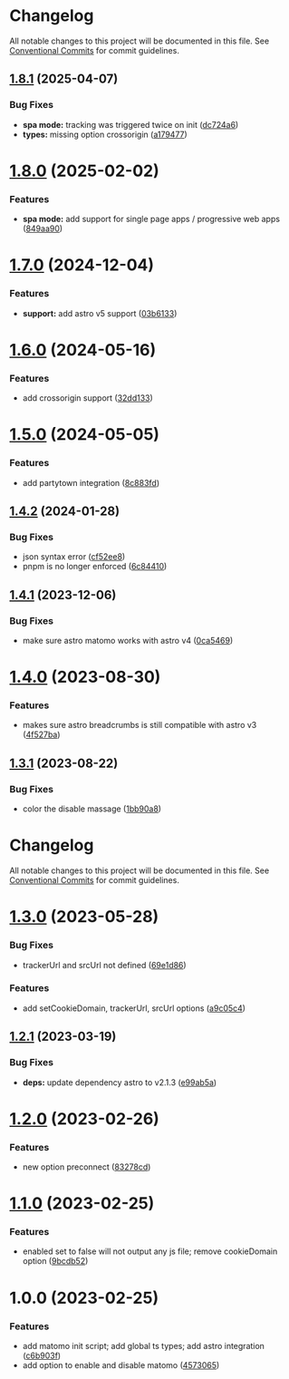 # Changelog

All notable changes to this project will be documented in this file. See [Conventional Commits](https://conventionalcommits.org) for commit guidelines.

## [1.8.1](https://github.com/felix-berlin/astro-matomo/compare/v1.8.0...v1.8.1) (2025-04-07)


### Bug Fixes

* **spa mode:** tracking was triggered twice on init ([dc724a6](https://github.com/felix-berlin/astro-matomo/commit/dc724a69f9657ede11970b879e506f82a62b42cb))
* **types:** missing option crossorigin ([a179477](https://github.com/felix-berlin/astro-matomo/commit/a17947756f884a893dbb8251771e4c982cc1a606))

# [1.8.0](https://github.com/felix-berlin/astro-matomo/compare/v1.7.0...v1.8.0) (2025-02-02)


### Features

* **spa mode:** add support for single page apps / progressive web apps ([849aa90](https://github.com/felix-berlin/astro-matomo/commit/849aa9072fffa3e8cf588b3baf638959723219cb))

# [1.7.0](https://github.com/felix-berlin/astro-matomo/compare/v1.6.0...v1.7.0) (2024-12-04)


### Features

* **support:** add astro v5 support ([03b6133](https://github.com/felix-berlin/astro-matomo/commit/03b61338780741e5e9cd189052c8b877d03b00f1))

# [1.6.0](https://github.com/felix-berlin/astro-matomo/compare/v1.5.0...v1.6.0) (2024-05-16)


### Features

* add crossorigin support ([32dd133](https://github.com/felix-berlin/astro-matomo/commit/32dd1335a5f87145ab9d67cbd6d70ba84975c27a))

# [1.5.0](https://github.com/felix-berlin/astro-matomo/compare/v1.4.2...v1.5.0) (2024-05-05)


### Features

* add partytown integration ([8c883fd](https://github.com/felix-berlin/astro-matomo/commit/8c883fd290452af57fe8fc82c3de266109f0b738))

## [1.4.2](https://github.com/felix-berlin/astro-matomo/compare/v1.4.1...v1.4.2) (2024-01-28)


### Bug Fixes

* json syntax error ([cf52ee8](https://github.com/felix-berlin/astro-matomo/commit/cf52ee8d1f0dd2d7630eed76e29185b0da9f7b0d))
* pnpm is no longer enforced ([6c84410](https://github.com/felix-berlin/astro-matomo/commit/6c8441026a7cdd9f86a34cb6c1d5d74d89ac901a))

## [1.4.1](https://github.com/felix-berlin/astro-matomo/compare/v1.4.0...v1.4.1) (2023-12-06)


### Bug Fixes

* make sure astro matomo works with astro v4 ([0ca5469](https://github.com/felix-berlin/astro-matomo/commit/0ca546958aa195dddf271c3ff994adebf3950ed8))

# [1.4.0](https://github.com/felix-berlin/astro-matomo/compare/v1.3.1...v1.4.0) (2023-08-30)


### Features

* makes sure astro breadcrumbs is still compatible with astro v3 ([4f527ba](https://github.com/felix-berlin/astro-matomo/commit/4f527ba50d74a757bdbb161bbe7aa7c14c458e0f))

## [1.3.1](https://github.com/felix-berlin/astro-matomo/compare/v1.3.0...v1.3.1) (2023-08-22)


### Bug Fixes

* color the disable massage ([1bb90a8](https://github.com/felix-berlin/astro-matomo/commit/1bb90a84ddc6162269f8df70dc1d939e7617e370))

# Changelog

All notable changes to this project will be documented in this file. See [Conventional Commits](https://conventionalcommits.org) for commit guidelines.

# [1.3.0](https://github.com/felix-berlin/astro-matomo/compare/v1.2.1...v1.3.0) (2023-05-28)


### Bug Fixes

* trackerUrl and srcUrl not defined ([69e1d86](https://github.com/felix-berlin/astro-matomo/commit/69e1d86c90736429a86bb74f1c6952cf0a59a102))


### Features

* add setCookieDomain, trackerUrl, srcUrl options ([a9c05c4](https://github.com/felix-berlin/astro-matomo/commit/a9c05c488d5c319ccd8f39e2bfb2b8dfdb5b7c8e))

## [1.2.1](https://github.com/felix-berlin/astro-matomo/compare/v1.2.0...v1.2.1) (2023-03-19)


### Bug Fixes

* **deps:** update dependency astro to v2.1.3 ([e99ab5a](https://github.com/felix-berlin/astro-matomo/commit/e99ab5a418f98f165e6aefac22e35f2c479c9ef3))

# [1.2.0](https://github.com/felix-berlin/astro-matomo/compare/v1.1.0...v1.2.0) (2023-02-26)


### Features

* new option preconnect ([83278cd](https://github.com/felix-berlin/astro-matomo/commit/83278cd933ca548e7f19042bca2edd381e310e49))

# [1.1.0](https://github.com/felix-berlin/astro-matomo/compare/v1.0.0...v1.1.0) (2023-02-25)


### Features

* enabled set to false will not output any js file; remove cookieDomain option ([9bcdb52](https://github.com/felix-berlin/astro-matomo/commit/9bcdb52a3271e863bf4aa54a9e217dcc11dc11f7))

# 1.0.0 (2023-02-25)


### Features

* add matomo init script; add global ts types; add astro integration ([c6b903f](https://github.com/felix-berlin/astro-matomo/commit/c6b903f7ca3928481b5669bbd585f3ccd6c73a48))
* add option to enable and disable matomo ([4573065](https://github.com/felix-berlin/astro-matomo/commit/45730656e5d3de2ae1e8bee807b9c5c8d3c07923))
